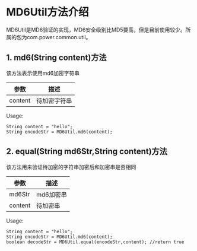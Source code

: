 # MD6Util方法介绍
MD6Util是MD6验证的实现，MD6安全级别比MD5要高，但是目前使用较少。所属的包为com.power.common.util。


## 1. md6(String content)方法
该方法表示使用md6加密字符串

参数 | 描述
---|---
content| 待加密字符串
 
Usage:

```
String content = "hello";
String encodeStr = MD6Util.md6(content);
```

## 2. equal(String md6Str,String content)方法
该方法用来验证待加密的字符串加密后和加密串是否相同

参数 | 描述
---|---
md6Str |md6加密串
content |待加密串

Usage:

```
String content = "hello";
String encodeStr = MD6Util.md6(content);
boolean decodeStr = MD6Util.equal(encodeStr,content); //return true
```